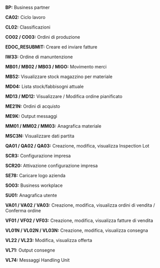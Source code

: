 **BP:** Business partner

**CA02:** Ciclo lavoro

**CL02:** Classificazioni

**CO02 / CO03:** Ordini di produzione

**EDOC_RESUBMIT:** Creare ed inviare fatture

**IW33:** Ordine di manuntenzione

**MB01 / MB02 / MB03 / MIGO:** Movimento merci

**MB52:** Visualizzare stock magazzino per materiale

**MD04:** Lista stock/fabbisogni attuale

**MD13 / MD12:** Visualizzare / Modifica ordine pianificato

**ME21N:** Ordini di acquisto

**ME9K:** Output messaggi

**MM01 / MM02 / MM03:** Anagrafica materiale

**MSC3N:** Visualizzare dati partita

**QA01 / QA02 / QA03:** Creazione, modifica, visualizza Inspection Lot

**SCR3:** Configurazione impresa

**SCR20:** Attivazione configurazione impresa

**SE78:** Caricare logo azienda

**SO03:** Business workplace

**SU01:** Anagrafica utente

**VA01 / VA02 / VA03:** Creazione, modifica, visualizza ordini di vendita / Conferma ordine

**VF01 / VF02 / VF03:** Creazione, modifica, visualizza fatture di vendita

**VL01N / VL02N / VL03N:** Creazione, modifica, visualizza consegna

**VL22 / VL23:**  Modifica, visualizza offerta

**VL71:** Output consegne

**VL74:** Messaggi Handling Unit
